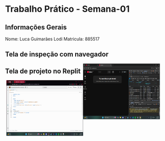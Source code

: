 # Trabalho Prático - Semana-01

## Informações Gerais
Nome: Luca Guimarães Lodi
Matricula: 885517

## Tela de inspeção com navegador
   <img align="right" alt="LucaLodii" height="181" width="250" src="https://github.com/ICEI-DIW/trabalho-pratico-semana-01-LucaLodii/blob/luca_guimaraes_lodi/inspecao_rede.png.png?raw=true">

## Tela de projeto no Replit
   <img align="right" alt="LucaLodii" height="181" width="250" src="https://github.com/ICEI-DIW/trabalho-pratico-semana-01-LucaLodii/blob/luca_guimaraes_lodi/tela_de_projeto_no_replit.png?raw=true">
